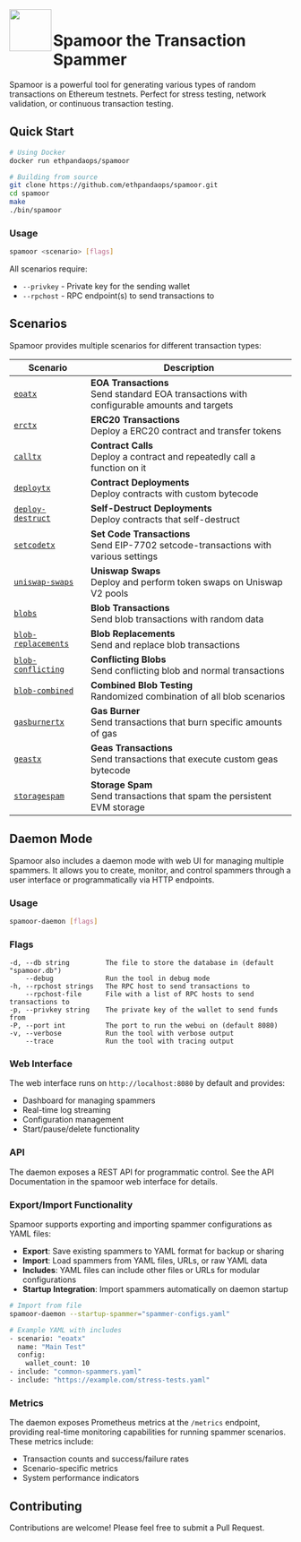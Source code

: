 <img align="left" src="./.github/resources/goomy.png" width="75">
<h1>Spamoor the Transaction Spammer</h1>

Spamoor is a powerful tool for generating various types of random transactions on Ethereum testnets. Perfect for stress testing, network validation, or continuous transaction testing.

## Quick Start

```bash
# Using Docker
docker run ethpandaops/spamoor

# Building from source
git clone https://github.com/ethpandaops/spamoor.git
cd spamoor
make
./bin/spamoor
```

### Usage
```bash
spamoor <scenario> [flags]
```

All scenarios require:
- `--privkey` - Private key for the sending wallet
- `--rpchost` - RPC endpoint(s) to send transactions to

## Scenarios

Spamoor provides multiple scenarios for different transaction types:

| Scenario | Description |
|----------|-------------|
| [`eoatx`](./scenarios/eoatx/README.md) | **EOA Transactions**<br>Send standard EOA transactions with configurable amounts and targets |
| [`erctx`](./scenarios/erctx/README.md) | **ERC20 Transactions**<br>Deploy a ERC20 contract and transfer tokens |
| [`calltx`](./scenarios/calltx/README.md) | **Contract Calls**<br>Deploy a contract and repeatedly call a function on it |
| [`deploytx`](./scenarios/deploytx/README.md) | **Contract Deployments**<br>Deploy contracts with custom bytecode |
| [`deploy-destruct`](./scenarios/deploy-destruct/README.md) | **Self-Destruct Deployments**<br>Deploy contracts that self-destruct |
| [`setcodetx`](./scenarios/setcodetx/README.md) | **Set Code Transactions**<br>Send EIP-7702 setcode-transactions with various settings |
| [`uniswap-swaps`](./scenarios/uniswap-swaps/README.md) | **Uniswap Swaps**<br>Deploy and perform token swaps on Uniswap V2 pools |
| [`blobs`](./scenarios/blobs/README.md) | **Blob Transactions**<br>Send blob transactions with random data |
| [`blob-replacements`](./scenarios/blob-replacements/README.md) | **Blob Replacements**<br>Send and replace blob transactions |
| [`blob-conflicting`](./scenarios/blob-conflicting/README.md) | **Conflicting Blobs**<br>Send conflicting blob and normal transactions |
| [`blob-combined`](./scenarios/blob-combined/README.md) | **Combined Blob Testing**<br>Randomized combination of all blob scenarios |
| [`gasburnertx`](./scenarios/gasburnertx/README.md) | **Gas Burner**<br>Send transactions that burn specific amounts of gas |
| [`geastx`](./scenarios/geastx/README.md) | **Geas Transactions**<br>Send transactions that execute custom geas bytecode |
| [`storagespam`](./scenarios/storagespam/README.md) | **Storage Spam**<br>Send transactions that spam the persistent EVM storage |

## Daemon Mode

Spamoor also includes a daemon mode with web UI for managing multiple spammers. It allows you to create, monitor, and control spammers through a user interface or programmatically via HTTP endpoints.

### Usage
```bash
spamoor-daemon [flags]
```

### Flags
```
-d, --db string         The file to store the database in (default "spamoor.db")
    --debug             Run the tool in debug mode
-h, --rpchost strings   The RPC host to send transactions to
    --rpchost-file      File with a list of RPC hosts to send transactions to
-p, --privkey string    The private key of the wallet to send funds from
-P, --port int          The port to run the webui on (default 8080)
-v, --verbose           Run the tool with verbose output
    --trace             Run the tool with tracing output
```

### Web Interface
The web interface runs on `http://localhost:8080` by default and provides:
- Dashboard for managing spammers
- Real-time log streaming
- Configuration management
- Start/pause/delete functionality

### API
The daemon exposes a REST API for programmatic control.
See the API Documentation in the spamoor web interface for details.

### Export/Import Functionality
Spamoor supports exporting and importing spammer configurations as YAML files:

- **Export**: Save existing spammers to YAML format for backup or sharing
- **Import**: Load spammers from YAML files, URLs, or raw YAML data
- **Includes**: YAML files can include other files or URLs for modular configurations
- **Startup Integration**: Import spammers automatically on daemon startup

```bash
# Import from file
spamoor-daemon --startup-spammer="spammer-configs.yaml"

# Example YAML with includes
- scenario: "eoatx"
  name: "Main Test"
  config:
    wallet_count: 10
- include: "common-spammers.yaml"
- include: "https://example.com/stress-tests.yaml"
```

### Metrics
The daemon exposes Prometheus metrics at the `/metrics` endpoint, providing real-time monitoring capabilities for running spammer scenarios. These metrics include:
- Transaction counts and success/failure rates
- Scenario-specific metrics
- System performance indicators

## Contributing

Contributions are welcome! Please feel free to submit a Pull Request.
